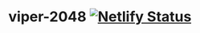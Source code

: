 # viper-2048 [![Netlify Status](https://api.netlify.com/api/v1/badges/9e0a2d6f-3dc1-410b-be34-16b0bc640bb1/deploy-status)](https://app.netlify.com/sites/viper-2048/deploys)
